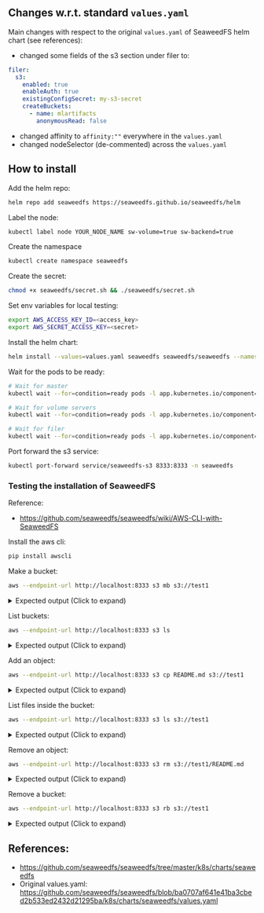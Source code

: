 ## Changes w.r.t. standard `values.yaml`

Main changes with respect to the original `values.yaml` of SeaweedFS helm chart (see references):

- changed some fields of the s3 section under filer to:
```yaml
filer:
  s3:
    enabled: true
    enableAuth: true
    existingConfigSecret: my-s3-secret
    createBuckets:
      - name: mlartifacts
        anonymousRead: false
```
- changed affinity to `affinity:""` everywhere in the `values.yaml`
- changed nodeSelector  (de-commented) across the `values.yaml`

## How to install

Add the helm repo:
```bash
helm repo add seaweedfs https://seaweedfs.github.io/seaweedfs/helm
```

Label the node:
```bash
kubectl label node YOUR_NODE_NAME sw-volume=true sw-backend=true
```

Create the namespace
```bash
kubectl create namespace seaweedfs
```

Create the secret:
```bash
chmod +x seaweedfs/secret.sh && ./seaweedfs/secret.sh
```

Set env variables for local testing:
```bash
export AWS_ACCESS_KEY_ID=<access_key>
export AWS_SECRET_ACCESS_KEY=<secret>
```

Install the helm chart:
```bash
helm install --values=values.yaml seaweedfs seaweedfs/seaweedfs --namespace=seaweedfs
```

Wait for the pods to be ready:
```bash
# Wait for master
kubectl wait --for=condition=ready pods -l app.kubernetes.io/component=master -n seaweedfs --timeout=300s

# Wait for volume servers
kubectl wait --for=condition=ready pods -l app.kubernetes.io/component=volume -n seaweedfs --timeout=300s

# Wait for filer
kubectl wait --for=condition=ready pods -l app.kubernetes.io/component=filer -n seaweedfs --timeout=300s
```


Port forward the s3 service:
```bash
kubectl port-forward service/seaweedfs-s3 8333:8333 -n seaweedfs
```

### Testing the installation of SeaweedFS

Reference:
- https://github.com/seaweedfs/seaweedfs/wiki/AWS-CLI-with-SeaweedFS

Install the aws cli:
```bash
pip install awscli
```

Make a bucket:
```bash
aws --endpoint-url http://localhost:8333 s3 mb s3://test1
```
<details>
<summary>Expected output (Click to expand) </summary>

```bash
make_bucket: test1
```
</details>

List buckets:
```bash
aws --endpoint-url http://localhost:8333 s3 ls
```
<details>
<summary>Expected output (Click to expand) </summary>

```bash
2024-12-18 18:43:00 test1
```
</details>

Add an object:
```bash
aws --endpoint-url http://localhost:8333 s3 cp README.md s3://test1
```
<details>
<summary>Expected output (Click to expand) </summary>

```bash
upload: ./README.md to s3://test1/README.md   
```
</details>

List files inside the bucket:
```bash
aws --endpoint-url http://localhost:8333 s3 ls s3://test1
```
<details>
<summary>Expected output (Click to expand) </summary>

```bash
2024-12-18 18:44:11        797 README.md  
```
</details>

Remove an object:
```bash
aws --endpoint-url http://localhost:8333 s3 rm s3://test1/README.md
```
<details>
<summary>Expected output (Click to expand) </summary>

```bash
delete: s3://test1/README.md 
```
</details>

Remove a bucket:
```bash
aws --endpoint-url http://localhost:8333 s3 rb s3://test1
```
<details>
<summary>Expected output (Click to expand) </summary>

```bash
remove_bucket: test1
```
</details>




## References:
- https://github.com/seaweedfs/seaweedfs/tree/master/k8s/charts/seaweedfs
- Original values.yaml: https://github.com/seaweedfs/seaweedfs/blob/ba0707af641e41ba3cbed2b533ed2432d21295ba/k8s/charts/seaweedfs/values.yaml

